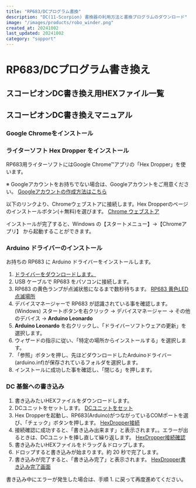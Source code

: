 ```yaml
---
title: "RP683/DCプログラム書換"
description: "DC(11-Scorpion) 書換器の利用方法と書換プログラムのダウンロード"
image: "/images/products/robo_winder.png"
created_at: 20241002
last_updated: 20241002
category: "support"
---
```


# RP683/DCプログラム書き換え

## スコーピオンDC書き換え用HEXファイル一覧

## スコーピオンDC書き換えマニュアル

### Google Chromeをインストール

### ライターソフト Hex Dropper をインストール

RP683用ライターソフトにはGoogle Chrome™アプリの「Hex Dropper」を使います。

※ Googleアカウントをお持ちでない場合は、Googleアカウントをご用意ください。
[Googleアカウントの作成方法はこちら](https://support.google.com/accounts/answer/27441?hl=ja&co=GENIE.Platform%3DAndroid)

以下のリンクより、Chromeウェブストアに接続します。Hex Dropperのページのインストールボタン(＋無料)を選びます。
[Chrome ウェブストア](https://chromewebstore.google.com/detail/hexdropper/caoadeoangogegeghmogikkfjfgdiojg)

インストールが完了すると、Windows の【スタートメニュー】->【Chromeアプリ】 から起動することができます。

### Arduino ドライバーのインストール

お持ちの RP683 に Arduino ドライバーをインストールします。

1. [ドライバーをダウンロードします。](/resources/arduino.inf)
2. USB ケーブルで RP683 をパソコンに接続します。
3. RP683 の黄色ランプが点滅状態になるまで数秒待ちます。
  [RP683 黄色LED点滅場所](/images/supports/scorpion/a0.png)
4. デバイスマネージャーで RP683 が認識されている事を確認します。
(Windows) スタートボタンを右クリック -> デバイスマネージャー -> その他のデバイス -> **Arduino Leonardo** 
5. **Arduino Leonardo** を右クリックし、「ドライバーソフトウェアの更新」を選択します。
6. ウィザードの指示に従い、「特定の場所からインストールする」を選択します。
7. 「参照」ボタンを押し、先ほどダウンロードしたArduinoドライバー(arduino.inf)が保存されているフォルダを選択します。
8. インストールに成功した事を確認し、「閉じる」を押します。

### DC 基盤への書き込み

1. 書き込みたいHEXファイルをダウンロードします。
2. DCユニットをセットします。
[DCユニットをセット](/images/supports/scorpion/w1.png)
3. Hex Dropperを起動し、RP683(Arduino)がつながっているCOMポートを選び、「チェック」ボタンを押します。
[HexDropper接続](/images/supports/scorpion/w0.png)
4. 接続確認に成功すると、「書き込み出来ます」と表示されます。。エラーが出るときは、DCユニットを挿し直して繰り返します。
[HexDropper接続確認](/images/supports/scorpion/w2.png)
5. 書き込みたいHEXファイルをドラッグ＆ドロップします。
6. ドロップすると書き込みが始まります。約 20 秒で完了します。
7. 書き込みが完了すると、「書き込み完了」と表示されます。
[HexDropper書き込み完了画面](/images/supports/scorpion/w5.png)

書き込み中にエラーが発生した場合は、手順 1. に戻って再度進めてください。
